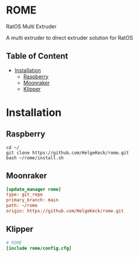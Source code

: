 # ROME
RatOS Multi Extruder

A multi extruder to direct extruder solution for RatOS

## Table of Content
- [Installation](#installation)
  - [Raspberry](#raspberry)
  - [Moonraker](#moonraker)
  - [Klipper](#klipper)
 
# Installation

## Raspberry
```
cd ~/
git clone https://github.com/HelgeKeck/rome.git
bash ~/rome/install.sh
```

## Moonraker
```ini
[update_manager rome]
type: git_repo
primary_branch: main
path: ~/rome
origin: https://github.com/HelgeKeck/rome.git
```

## Klipper 
```ini
# ROME
[include rome/config.cfg]
```
